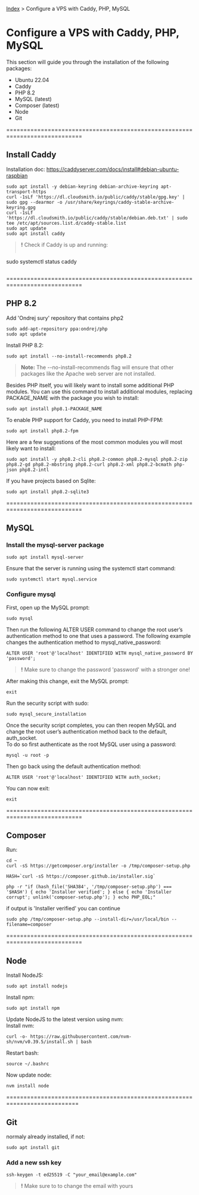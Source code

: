 [Index](../README.md) > Configure a VPS with Caddy, PHP, MySQL

# Configure a VPS with Caddy, PHP, MySQL

This section will guide you through the installation of the following packages:
- Ubuntu 22.04
- Caddy
- PHP 8.2
- MySQL (latest)
- Composer (latest)
- Node
- Git

============================================================================

## Install Caddy

Installation doc:
https://caddyserver.com/docs/install#debian-ubuntu-raspbian

```
sudo apt install -y debian-keyring debian-archive-keyring apt-transport-https
curl -1sLf 'https://dl.cloudsmith.io/public/caddy/stable/gpg.key' | sudo gpg --dearmor -o /usr/share/keyrings/caddy-stable-archive-keyring.gpg
curl -1sLf 'https://dl.cloudsmith.io/public/caddy/stable/debian.deb.txt' | sudo tee /etc/apt/sources.list.d/caddy-stable.list
sudo apt update
sudo apt install caddy
```

> **!** Check if Caddy is up and running:
>```
sudo systemctl status caddy
>```

============================================================================

## PHP 8.2

Add 'Ondrej sury' repository that contains php2
```
sudo add-apt-repository ppa:ondrej/php
sudo apt update
```

Install PHP 8.2:
```
sudo apt install --no-install-recommends php8.2
```
> **Note:** The --no-install-recommends flag will ensure that other packages like the Apache web server are not installed.

Besides PHP itself, you will likely want to install some additional PHP modules. You can use this command to install additional modules, replacing PACKAGE_NAME with the package you wish to install:

```
sudo apt install php8.1-PACKAGE_NAME
```

To enable PHP support for Caddy, you need to install PHP-FPM:
```
sudo apt install php8.2-fpm
```

Here are a few suggestions of the most common modules you will most likely want to install:

```
sudo apt install -y php8.2-cli php8.2-common php8.2-mysql php8.2-zip php8.2-gd php8.2-mbstring php8.2-curl php8.2-xml php8.2-bcmath php-json php8.2-intl
```

If you have projects based on Sqlite:
```
sudo apt install php8.2-sqlite3
```

============================================================================

## MySQL

### Install the mysql-server package
```
sudo apt install mysql-server
```

Ensure that the server is running using the systemctl start command:
```
sudo systemctl start mysql.service
```

### Configure mysql

First, open up the MySQL prompt:
```
sudo mysql
```

Then run the following ALTER USER command to change the root user’s authentication method to one that uses a password. The following example changes the authentication method to mysql_native_password:
```
ALTER USER 'root'@'localhost' IDENTIFIED WITH mysql_native_password BY 'password';
```
> **!** Make sure to change the password 'password' with a stronger one!

After making this change, exit the MySQL prompt:
```
exit
```

Run the security script with sudo:
```
sudo mysql_secure_installation
```

Once the security script completes, you can then reopen MySQL and change the root user’s authentication method back to the default, auth_socket.<br>
To do so first authenticate as the root MySQL user using a password:
```
mysql -u root -p
```

Then go back using the default authentication method:
```
ALTER USER 'root'@'localhost' IDENTIFIED WITH auth_socket;
```

You can now exit:
```
exit
```

============================================================================

## Composer

Run:
```
cd ~
curl -sS https://getcomposer.org/installer -o /tmp/composer-setup.php
```

```
HASH=`curl -sS https://composer.github.io/installer.sig`
```

```
php -r "if (hash_file('SHA384', '/tmp/composer-setup.php') === '$HASH') { echo 'Installer verified'; } else { echo 'Installer corrupt'; unlink('composer-setup.php'); } echo PHP_EOL;"
```

if output is 'Installer verified' you can continue

```
sudo php /tmp/composer-setup.php --install-dir=/usr/local/bin --filename=composer
```

============================================================================

## Node

Install NodeJS:
```
sudo apt install nodejs
```

Install npm:
```
sudo apt install npm
```

Update NodeJS to the latest version using nvm:<br>
Install nvm:
```
curl -o- https://raw.githubusercontent.com/nvm-sh/nvm/v0.39.5/install.sh | bash
```

Restart bash:
```
source ~/.bashrc
```

Now update node:
```
nvm install node
```

===========================================================================

## Git

normaly already installed, if not:

```
sudo apt install git
```

### Add a new ssh key

```
ssh-keygen -t ed25519 -C "your_email@example.com"
```
> **!** Make sure to to change the email with yours
